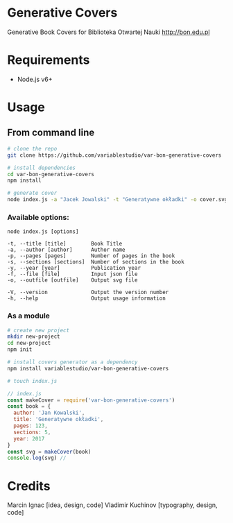 # Generative Covers

Generative Book Covers for Biblioteka Otwartej Nauki http://bon.edu.pl

# Requirements

- Node.js v6+

# Usage

## From command line

```sh
# clone the repo
git clone https://github.com/variablestudio/var-bon-generative-covers

# install dependencies
cd var-bon-generative-covers
npm install

# generate cover
node index.js -a "Jacek Jowalski" -t "Generatywne okładki" -o cover.svg
```

### Available options:
```text
node index.js [options]

-t, --title [title]        Book Title
-a, --author [author]      Author name
-p, --pages [pages]        Number of pages in the book
-s, --sections [sections]  Number of sections in the book
-y, --year [year]          Publication year
-f, --file [file]          Input json file
-o, --outfile [outfile]    Output svg file

-V, --version              Output the version number
-h, --help                 Output usage information
```

### As a module

```sh
# create new project
mkdir new-project
cd new-project
npm init

# install covers generator as a dependency
npm install variablestudio/var-bon-generative-covers

# touch index.js
```

```javascript
// index.js
const makeCover = require('var-bon-generative-covers')
const book = {
  author: 'Jan Kowalski',
  title: 'Generatywne okładki',
  pages: 123,
  sections: 5,
  year: 2017
}
const svg = makeCover(book)
console.log(svg) //
```

# Credits

Marcin Ignac [idea, design, code]
Vladimir Kuchinov [typography, design, code]
